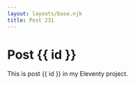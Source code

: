 ```yaml
---
layout: layouts/base.njk
title: Post 231
---
```


# Post {{ id }}

This is post {{ id }} in my Eleventy project.
